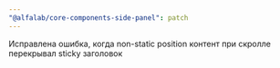 ```yaml
---
"@alfalab/core-components-side-panel": patch
---
```


Исправлена ошибка, когда non-static position контент при скролле перекрывал sticky заголовок
